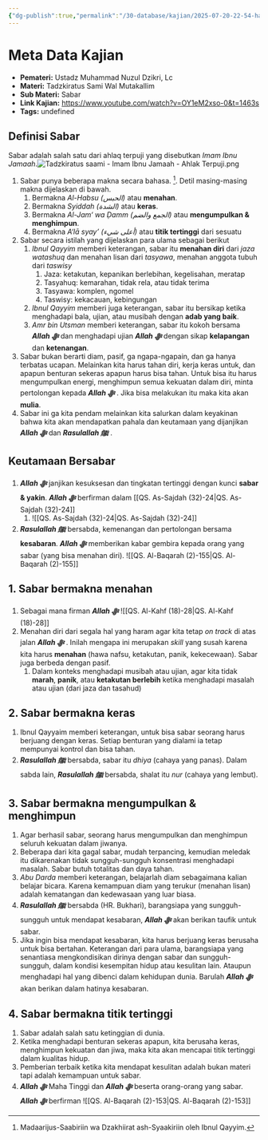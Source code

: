 ```yaml
---
{"dg-publish":true,"permalink":"/30-database/kajian/2025-07-20-22-54-hakikat-sabar-yang-tidak-diketahui-banyak-orang/"}
---
```


 
# Meta Data Kajian 
<div><ul class="dataview list-view-ul"><li><span><strong>Pemateri:</strong> Ustadz Muhammad Nuzul Dzikri, Lc</span></li><li><span><strong>Materi:</strong> Tadzkiratus Sami Wal Mutakallim</span></li><li><span><strong>Sub Materi:</strong> Sabar</span></li><li><span><strong>Link Kajian:</strong> <a rel="noopener nofollow" class="external-link" href="https://www.youtube.com/watch?v=OY1eM2xso-0&amp;t=1463s" target="_blank">https://www.youtube.com/watch?v=OY1eM2xso-0&amp;t=1463s</a></span></li><li><span><strong>Tags:</strong> undefined</span></li></ul></div>
  

## Definisi Sabar
Sabar adalah salah satu dari ahlaq terpuji yang disebutkan *Imam Ibnu Jamaah*.![Tadzkiratus saami - Imam Ibnu Jamaah - Ahlak Terpuji.png](/img/user/40%20-%20Obsidian/Assets/Tadzkiratus%20saami%20-%20Imam%20Ibnu%20Jamaah%20-%20Ahlak%20Terpuji.png)
1. Sabar punya beberapa makna secara bahasa. [^1]. Detil masing-masing makna dijelaskan di bawah.
	1. Bermakna *Al-Habsu (الحبس)* atau **menahan**. 
	2. Bermakna *Syiddah (الشدة)* atau **keras**. 
	3. Bermakna *Al-Jam‘ wa Ḍamm (الجمع والضم)* atau **mengumpulkan & menghimpun**. 
	4. Bermakna *A‘lā syay’ (أعلى شيء)* atau **titik tertinggi** dari sesuatu
2. Sabar secara istilah yang dijelaskan para ulama sebagai berikut
	1. *Ibnul Qayyim* memberi keterangan, sabar itu **menahan diri** dari *jaza watashuq* dan menahan lisan dari *tasyawa*, menahan anggota tubuh dari *taswisy*
		1. Jaza: ketakutan, kepanikan berlebihan, kegelisahan, meratap
		2. Tasyahuq: kemarahan, tidak rela, atau tidak terima
		3. Tasyawa: komplen, ngomel
		4. Taswisy: kekacauan, kebingungan
	2. *Ibnul Qayyim* memberi juga keterangan, sabar itu bersikap ketika menghadapi bala, ujian, atau musibah dengan **adab yang baik**.
	3. *Amr bin Utsman* memberi keterangan, sabar itu kokoh bersama ***Allah ﷻ*** dan menghadapi ujian ***Allah ﷻ*** dengan sikap **kelapangan** dan **ketenangan**.
3. Sabar bukan berarti diam, pasif, ga ngapa-ngapain, dan ga hanya terbatas ucapan. Melainkan kita harus tahan diri, kerja keras untuk, dan apapun benturan sekeras apapun harus bisa tahan. Untuk bisa itu harus mengumpulkan energi, menghimpun semua kekuatan dalam diri, minta pertolongan kepada ***Allah ﷻ*** . Jika bisa melakukan itu maka kita akan **mulia**. 
4. Sabar ini ga kita pendam melainkan kita salurkan dalam keyakinan bahwa kita akan mendapatkan pahala dan keutamaan yang dijanjikan ***Allah ﷻ*** dan ***Rasulallah ﷺ***  .

## Keutamaan Bersabar
1. ***Allah ﷻ*** janjikan kesuksesan dan tingkatan tertinggi dengan kunci **sabar & yakin**. ***Allah ﷻ*** berfirman dalam [[QS. As-Sajdah (32)-24\|QS. As-Sajdah (32)-24]]
	1. ![[QS. As-Sajdah (32)-24\|QS. As-Sajdah (32)-24]]
2. ***Rasulallah ﷺ***  bersabda, kemenangan dan pertolongan bersama **kesabaran**. ***Allah ﷻ*** memberikan kabar gembira kepada orang yang sabar (yang bisa menahan diri). ![[QS. Al-Baqarah (2)-155\|QS. Al-Baqarah (2)-155]]

## 1. Sabar bermakna menahan
1. Sebagai mana firman ***Allah ﷻ*** ![[QS. Al-Kahf (18)-28\|QS. Al-Kahf (18)-28]]
2. Menahan diri dari segala hal yang haram agar kita tetap *on track* di atas jalan ***Allah ﷻ*** . Inilah mengapa ini merupakan *skill* yang susah karena kita harus **menahan** (hawa nafsu, ketakutan, panik, kekecewaan). Sabar juga berbeda dengan pasif.
	1. Dalam konteks menghadapi musibah atau ujian, agar kita tidak **marah**, **panik**, atau **ketakutan berlebih** ketika menghadapi masalah atau ujian (dari jaza dan tasahud)
 
## 2. Sabar bermakna keras
1. Ibnul Qayyaim memberi keterangan, untuk bisa sabar seorang harus berjuang dengan keras. Setiap benturan yang dialami ia tetap mempunyai kontrol dan bisa tahan. 
2. ***Rasulallah ﷺ***  bersabda, sabar itu *dhiya* (cahaya yang panas). Dalam sabda lain, ***Rasulallah ﷺ***  bersabda, shalat itu *nur* (cahaya yang lembut).

## 3. Sabar bermakna mengumpulkan & menghimpun
1. Agar berhasil sabar, seorang harus mengumpulkan dan menghimpun seluruh kekuatan dalam jiwanya. 
2. Beberapa dari kita gagal sabar, mudah terpancing, kemudian meledak itu dikarenakan tidak sungguh-sungguh konsentrasi menghadapi masalah. Sabar butuh totalitas dan daya tahan.
3. *Abu Darda* memberi keterangan, belajarlah diam sebagaimana kalian belajar bicara. Karena kemampuan diam yang terukur (menahan lisan) adalah kematangan dan kedewasaan yang luar biasa.
4. ***Rasulallah ﷺ***  bersabda (HR. Bukhari), barangsiapa yang sungguh-sungguh untuk mendapat kesabaran, ***Allah ﷻ*** akan berikan taufik untuk sabar. 
5. Jika ingin bisa mendapat kesabaran, kita harus berjuang keras berusaha untuk bisa bertahan. Keterangan dari para ulama, barangsiapa yang senantiasa mengkondisikan dirinya dengan sabar dan sungguh-sungguh, dalam kondisi kesempitan hidup atau kesulitan lain. Ataupun menghadapi hal yang dibenci dalam kehidupan dunia. Barulah ***Allah ﷻ*** akan berikan dalam hatinya kesabaran.

## 4. Sabar bermakna titik tertinggi
1. Sabar adalah salah satu ketinggian di dunia.
2. Ketika menghadapi benturan sekeras apapun, kita berusaha keras, menghimpun kekuatan dan jiwa, maka kita akan mencapai titik tertinggi dalam kualitas hidup.
3. Pemberian terbaik ketika kita mendapat kesulitan adalah bukan materi tapi adalah kemampuan untuk sabar.
4. ***Allah ﷻ*** Maha Tinggi dan ***Allah ﷻ*** beserta orang-orang yang sabar. ***Allah ﷻ*** berfirman ![[QS. Al-Baqarah (2)-153\|QS. Al-Baqarah (2)-153]] 


[^1]: Madaarijus-Saabiriin wa Dzakhiirat ash-Syaakiriin oleh Ibnul Qayyim.
